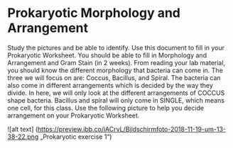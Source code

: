 # Prokaryotic Morphology and Arrangement

Study the pictures and be able to identify. Use this document to fill in your Prokaryotic Worksheet. You should be able to fill in Morphology and Arrangement and Gram Stain (in 2 weeks).
From reading your lab material, you should know the different morphology that bacteria can come in. The three we will focus on are: Coccus, Bacillus, and Spiral.
The bacteria can also come in different arrangements which is decided by the way they divide. In here, we will only look at the different arrangements of COCCUS shape bacteria.  Bacillus and spiral will only come in SINGLE, which means one cell, for this class. Use the following picture to help you decide arrangement on your Prokaryotic Worksheet. 

![alt text] (https://preview.ibb.co/iACrvL/Bildschirmfoto-2018-11-19-um-13-38-22.png „Prokaryotic exercise 1“)




